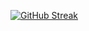 
[![GitHub Streak](https://github-readme-streak-stats.herokuapp.com/?user=ShintaroOba)](https://git.io/streak-stats)
